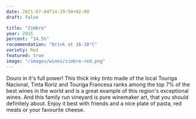 ```yaml
---
date: 2021-07-04T14:29:50+02:00
draft: false

title: "Zimbro"
year: 2015
percent: "14.5%"
recommendation: "Drink at 16-18°C"
variety: Red
featured: true
image: "/images/wines/zimbro-red.png"
---
```


Douro in it's full power! This thick inky tinto made of the local Touriga Nacional, Tinta Roriz and Touriga Francesa ranks among the top 7% of the best wines in the world and is a great example of this region's exceptional wines. And this family run vineyard is pure winemaker art, that you should definitely about. Enjoy it best with friends and a nice plate of pasta, red meats or your favourite cheese.
